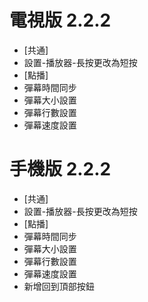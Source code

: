 # 電視版 2.2.2

* [共通]
* 設置-播放器-長按更改為短按
* [點播]
* 彈幕時間同步
* 彈幕大小設置
* 彈幕行數設置
* 彈幕速度設置

# 手機版 2.2.2

* [共通]
* 設置-播放器-長按更改為短按
* [點播]
* 彈幕時間同步
* 彈幕大小設置
* 彈幕行數設置
* 彈幕速度設置
* 新增回到頂部按鈕